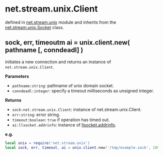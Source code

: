 # net.stream.unix.Client

defined in [net.stream.unix](../lib/stream/unix.lua) module and inherits from the [net.stream.unix.Socket](net_stream_unix_socket.md) class.


## sock, err, timeoutm ai = unix.client.new( pathname [, conndeadl] )

initiates a new connection and returns an instance of `net.stream.unix.Client`.

**Parameters**

- `pathname:string`: pathname of unix domain socket.
- `conndeadl:integer`: specify a timeout milliseconds as unsigned integer.

**Returns**

- `sock:net.stream.unix.Client`: instance of net.stream.unix.Client.
- `err:string`: error string.
- `timeout:boolean`: `true` if operation has timed out.
- `ai:llsocket.addrinfo`: instance of [llsocket.addrinfo](https://github.com/mah0x211/lua-llsocket#llsocketaddrinfo-instance-methods).

**e.g.**

```lua
local unix = require('net.stream.unix')
local sock, err, timeout, ai = unix.client.new('/tmp/example.sock', 100)
```
